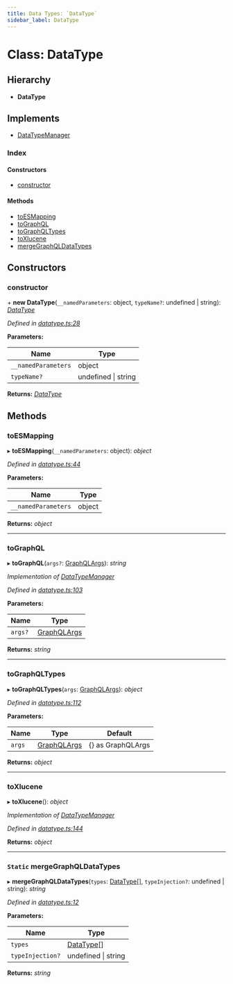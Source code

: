 ```yaml
---
title: Data Types: `DataType`
sidebar_label: DataType
---
```


# Class: DataType

## Hierarchy

* **DataType**

## Implements

* [DataTypeManager](../interfaces/datatypemanager.md)

### Index

#### Constructors

* [constructor](datatype.md#constructor)

#### Methods

* [toESMapping](datatype.md#toesmapping)
* [toGraphQL](datatype.md#tographql)
* [toGraphQLTypes](datatype.md#tographqltypes)
* [toXlucene](datatype.md#toxlucene)
* [mergeGraphQLDataTypes](datatype.md#static-mergegraphqldatatypes)

## Constructors

###  constructor

\+ **new DataType**(`__namedParameters`: object, `typeName?`: undefined | string): *[DataType](datatype.md)*

*Defined in [datatype.ts:28](https://github.com/terascope/teraslice/blob/6aab1cd2/packages/data-types/src/datatype.ts#L28)*

**Parameters:**

Name | Type |
------ | ------ |
`__namedParameters` | object |
`typeName?` | undefined \| string |

**Returns:** *[DataType](datatype.md)*

## Methods

###  toESMapping

▸ **toESMapping**(`__namedParameters`: object): *object*

*Defined in [datatype.ts:44](https://github.com/terascope/teraslice/blob/6aab1cd2/packages/data-types/src/datatype.ts#L44)*

**Parameters:**

Name | Type |
------ | ------ |
`__namedParameters` | object |

**Returns:** *object*

___

###  toGraphQL

▸ **toGraphQL**(`args?`: [GraphQLArgs](../interfaces/graphqlargs.md)): *string*

*Implementation of [DataTypeManager](../interfaces/datatypemanager.md)*

*Defined in [datatype.ts:103](https://github.com/terascope/teraslice/blob/6aab1cd2/packages/data-types/src/datatype.ts#L103)*

**Parameters:**

Name | Type |
------ | ------ |
`args?` | [GraphQLArgs](../interfaces/graphqlargs.md) |

**Returns:** *string*

___

###  toGraphQLTypes

▸ **toGraphQLTypes**(`args`: [GraphQLArgs](../interfaces/graphqlargs.md)): *object*

*Defined in [datatype.ts:112](https://github.com/terascope/teraslice/blob/6aab1cd2/packages/data-types/src/datatype.ts#L112)*

**Parameters:**

Name | Type | Default |
------ | ------ | ------ |
`args` | [GraphQLArgs](../interfaces/graphqlargs.md) |  {} as GraphQLArgs |

**Returns:** *object*

___

###  toXlucene

▸ **toXlucene**(): *object*

*Implementation of [DataTypeManager](../interfaces/datatypemanager.md)*

*Defined in [datatype.ts:144](https://github.com/terascope/teraslice/blob/6aab1cd2/packages/data-types/src/datatype.ts#L144)*

**Returns:** *object*

___

### `Static` mergeGraphQLDataTypes

▸ **mergeGraphQLDataTypes**(`types`: [DataType](datatype.md)[], `typeInjection?`: undefined | string): *string*

*Defined in [datatype.ts:12](https://github.com/terascope/teraslice/blob/6aab1cd2/packages/data-types/src/datatype.ts#L12)*

**Parameters:**

Name | Type |
------ | ------ |
`types` | [DataType](datatype.md)[] |
`typeInjection?` | undefined \| string |

**Returns:** *string*
